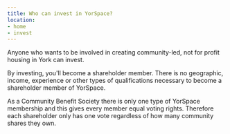 ```yaml
---
title: Who can invest in YorSpace?
location:
- home
- invest
---
```

Anyone who wants to be involved in creating community-led, not for profit housing in York can invest.

By investing, you'll become a shareholder member. There is no geographic, income, experience or other types of qualifications necessary to become a shareholder member of YorSpace.

As a Community Benefit Society there is only one type of YorSpace membership and this gives every member equal voting rights. Therefore each shareholder only has one vote regardless of how many community shares they own.
